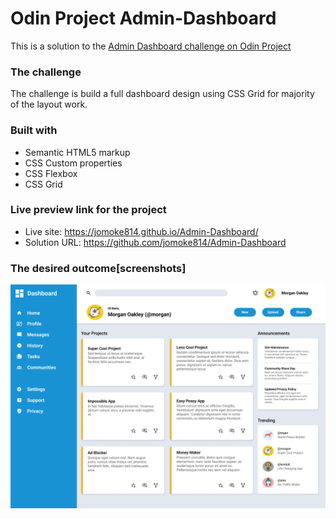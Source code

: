 # Odin Project Admin-Dashboard
This is a solution to the [Admin Dashboard challenge on Odin Project](https://www.theodinproject.com/lessons/node-path-intermediate-html-and-css-admin-dashboard)

### The challenge
The challenge is build a full dashboard design using CSS Grid for majority of the layout work.

### Built with
- Semantic HTML5 markup
- CSS Custom properties
- CSS Flexbox
- CSS Grid

### Live preview link for the project
- Live site: https://jomoke814.github.io/Admin-Dashboard/
- Solution URL: https://github.com/jomoke814/Admin-Dashboard

### The desired outcome[screenshots]
![desired outcome](./images/dashboard-project.png)